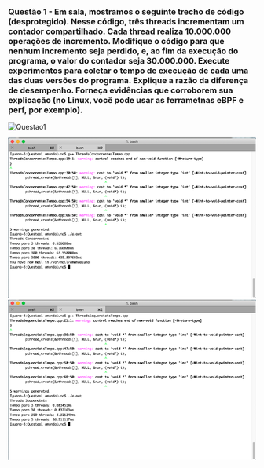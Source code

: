 

### Questão 1 - Em sala, mostramos o seguinte trecho de código (desprotegido). Nesse código, três threads incrementam um contador compartilhado. Cada thread realiza 10.000.000 operações de incremento. Modifique o código para que nenhum incremento seja perdido, e, ao fim da execução do programa, o valor do contador seja 30.000.000. Execute experimentos para coletar o tempo de execução de cada uma das duas versões do programa. Explique a razão da diferença de desempenho. Forneça evidências que corroborem sua explicação (no Linux, você pode usar as ferrametnas eBPF e perf, por exemplo).


![Questao1](https://raw.githubusercontent.com/dalesEwerton/PC-Lista1/master/assets/img/Q1.png?token=AE7ADSHJVMFHIVFUFRNSJSK44ANSM)

![Tempo1](./Images/TempoThreadsConcorrentes.png)
![Tempo2](./Images/TempoThreadsSequenciais.png)



